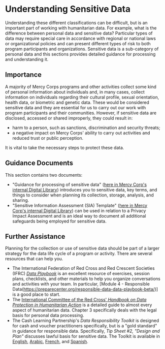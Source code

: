 # Understanding Sensitive Data
Understanding these different classifications can be difficult, but is an important part of working with humanitarian data. For example, what is the difference between personal data and sensitive data? Particular types of data may require special care in accordance with regional or national laws or organizational policies and can present different types of risk to both program participants and organizations. Sensitive data is a sub-category of personal data and this sections provides detailed guidance for processing and understanding it.

## Importance
A majority of Mercy Corps programs and other activities collect some kind of personal information about individuals and, in many cases, collect information on individuals regarding their cultural profile, sexual orientation, health data, or biometric and genetic data. These would be considered sensitive data and they are essential for us to carry out our work with program participants and their communities. However, if sensitive data are disclosed, accessed or shared improperly, they could result in:
- harm to a person, such as sanctions, discrimination and security threats;
- a negative impact on Mercy Corps' ability to carry out activities and reduced trust or public perception.

It is vital to take the necessary steps to protect these data.

## Guidance Documents
This section contains two documents:
- "Guidance for processing of sensitive data" ([here in Mercy Corp's internal Digital Library](https://library.mercycorps.org/record/38516)) introduces you to sensitive data, key terms, and things to consider when planning its collection, storage, analysis, and sharing.
- "Sensitive Information Assessment (SIA) Template" ([here in Mercy Corp's internal Digital Library](https://library.mercycorps.org/record/38611)) can be used in relation to a Privacy Impact Assessment and is an ideal way to document all additional safeguards being employed for sensitive data.

## Further Assistance
Planning for the collection or use of sensitive data should be part of a larger strategy for the data life cycle of a program or activity. There are several resources that can help you.
- The International Federation of Red Cross and Red Crescent Societies (IFRC) [*Data Playbook*](https://preparecenter.org/toolkit/data-playbook-toolkit/) is an excellent resource of exercises, session plans, checklists, and other materials to help you organize conversations and activities with your team. In particular, [Module 4 - Responsible Data(https://preparecenter.org/responsible-data-data-playbook-beta/)] is a good place to start.
- The [International Committee of the Red Cross' *Handbook on Data Protection in Humanitarian Action*](https://www.icrc.org/en/data-protection-humanitarian-action-handbook) is a detailed guide to almost every aspect of humanitarian data. Chapter 3 specifically deals with the legal basis for personal data processing.
- The Cash Learning Partnership's *Data Responsibility Toolkit* is designed for cash and voucher practitioners specifically, but is a "gold standard" in guidance for responsible data. Specifically, *Tip Sheet #2, "Design and Plan"* discusses lawful basis for sensitive data. The Toolkit is available in [English](https://www.calpnetwork.org/wp-content/uploads/2021/03/Data-Responsibility-Toolkit_A-guide-for-Cash-and-Voucher-Practitioners.pdf), [Arabic](https://www.calpnetwork.org/ar/publication/data-responsibility-toolkit-a-guide-for-cva-practitioners/), [French](https://www.calpnetwork.org/fr/publication/data-responsibility-toolkit-a-guide-for-cva-practitioners/), and [Spanish](https://www.calpnetwork.org/fr/publication/data-responsibility-toolkit-a-guide-for-cva-practitioners/).
